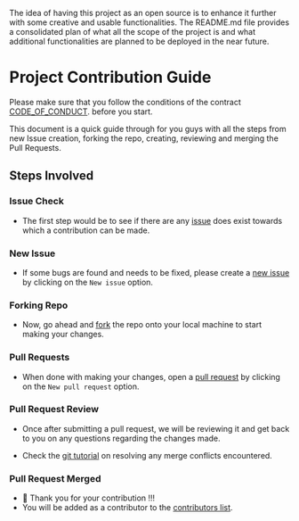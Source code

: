 The idea of having this project as an open source is to enhance it further with some creative and usable functionalities. The README.md file provides a consolidated plan of what all the scope of the project is and what additional functionalities are planned to be deployed in the near future.

# Project Contribution Guide

Please make sure that you follow the conditions of the contract [CODE_OF_CONDUCT](https://github.com/JohnDamilola/URL-Shortner-2.0/blob/main/CODE_OF_CONDUCT.md). before you start.

This document is a quick guide through for you guys with all the steps from  new Issue creation, forking the repo, creating, reviewing and merging the Pull Requests.

## Steps Involved

### Issue Check
- The first step would be to see if there are any [issue](https://github.com/JohnDamilola/URL-Shortner-2.0/issues) does exist towards which a contribution can be made.

### New Issue
- If some bugs are found and needs to be fixed, please create a [new issue](https://github.com/JohnDamilola/URL-Shortner-2.0/issues) by clicking on the `New issue` option.

### Forking  Repo
- Now, go ahead and [fork](https://docs.github.com/en/get-started/quickstart/fork-a-repo#fork-an-example-repository) the repo onto your local machine to start making your changes.

### Pull Requests
- When done with making your changes, open a [pull request](https://github.com/JohnDamilola/URL-Shortner-2.0/pulls) by clicking on the `New pull request` option.

### Pull Request Review
- Once after submitting a pull request, we will be reviewing it and get back to you on any questions regarding the changes made.

- Check the [git tutorial](https://lab.github.com/githubtraining/managing-merge-conflicts) on resolving any merge conflicts encountered.

### Pull Request Merged
- 🎉 Thank you for your contribution !!!
- You will be added as a contributor to the [contributors list](https://github.com/JohnDamilola/URL-Shortner-2.0/graphs/contributors).

